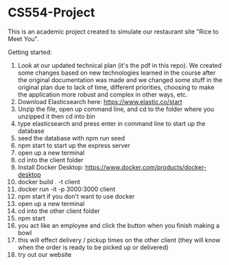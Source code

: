 # CS554-Project

This is an academic project created to simulate our restaurant site "Rice to Meet You".

Getting started:

1. Look at our updated technical plan (it's the pdf in this repo). We created some changes based on new technologies learned in the course after the original documentation was made and we changed some stuff in the original plan due to lack of time, different priorities, choosing to make the application more robust and complex in other ways, etc.
2. Download Elasticsearch here: https://www.elastic.co/start
3. Unzip the file, open up command line, and cd to the folder where you unzipped it then cd into bin
4. type elasticsearch and press enter in command line to start up the database
5. seed the database with npm run seed
6. npm start to start up the express server
7. open up a new terminal
8. cd into the client folder
9. Install Docker Desktop: https://www.docker.com/products/docker-desktop
10. docker build . -t client
11. docker run -it -p 3000:3000 client
12. npm start if you don't want to use docker
13. open up a new terminal
14. cd into the other client folder
15. npm start
16. you act like an employee and click the button when you finish making a bowl
17. this will effect delivery / pickup times on the other client (they will know when the order is ready to be picked up or delivered)
18. try out our website
